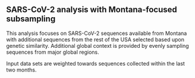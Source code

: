 ## SARS-CoV-2 analysis with Montana-focused subsampling
This analysis focuses on SARS-CoV-2 sequences available from Montana with additional sequences from 
the rest of the USA selected based upon genetic similarity. Additional global context is provided by evenly sampling sequences from 
major global regions.

Input data sets are weighted towards sequences collected within the last two months.
